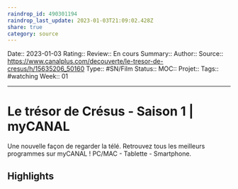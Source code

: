 ```yaml
---
raindrop_id: 490301194
raindrop_last_update: 2023-01-03T21:09:02.428Z
share: true
category: source
---
```


Date:: 2023-01-03
Rating::
Review:: En cours
Summary:: 
Author::
Source:: https://www.canalplus.com/decouverte/le-tresor-de-cresus/h/15635206_50160
Type:: #SN/Film 
Status:: 
MOC::
Projet:: 
Tags:: #watching
Week:: 01

***
# Le trésor de Crésus - Saison 1 | myCANAL

Une nouvelle façon de regarder la télé. Retrouvez tous les meilleurs programmes sur myCANAL ! PC/MAC - Tablette - Smartphone.

## Highlights

